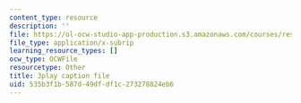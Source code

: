 ```yaml
---
content_type: resource
description: ''
file: https://ol-ocw-studio-app-production.s3.amazonaws.com/courses/res-9-003-brains-minds-and-machines-summer-course-summer-2015/535b3f1b587d49dfdf1c273278824eb6_hfryF7_QU2c.srt
file_type: application/x-subrip
learning_resource_types: []
ocw_type: OCWFile
resourcetype: Other
title: 3play caption file
uid: 535b3f1b-587d-49df-df1c-273278824eb6
---
```

